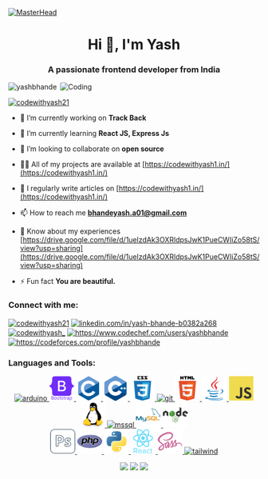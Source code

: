 [![MasterHead](https://www.smerin.com/static/565c8b3670db248e0bdc848176270d6a/d5941/websites-banner.jpg)](https://https://codewithyash.in)
<h1 align="center">Hi 👋, I'm Yash</h1>
<h3 align="center">A passionate frontend developer from India</h3>
<img align="right" alt="Coding" width="400" src="https://cdn.dribbble.com/users/1162077/screenshots/3848914/programmer.gif">

<p align="left"> <img src="https://komarev.com/ghpvc/?username=yashbhande&label=Profile%20views&color=0e75b6&style=flat" alt="yashbhande" /> </p>

<p align="left"> <a href="https://twitter.com/codewithyash21" target="blank"><img src="https://img.shields.io/twitter/follow/codewithyash21?logo=twitter&style=for-the-badge" alt="codewithyash21" /></a> </p>

- 🔭 I’m currently working on **Track Back**

- 🌱 I’m currently learning **React JS, Express Js**

- 👯 I’m looking to collaborate on **open source**

- 👨‍💻 All of my projects are available at [https://codewithyash1.in/](https://codewithyash1.in/)

- 📝 I regularly write articles on [https://codewithyash1.in/](https://codewithyash1.in/)

- 📫 How to reach me **bhandeyash.a01@gmail.com**

- 📄 Know about my experiences [https://drive.google.com/file/d/1uelzdAk3OXRldpsJwK1PueCWIiZo58tS/view?usp=sharing](https://drive.google.com/file/d/1uelzdAk3OXRldpsJwK1PueCWIiZo58tS/view?usp=sharing)

- ⚡ Fun fact **You are beautiful.**

<h3 align="left">Connect with me:</h3>
<p align="left">
<a href="https://twitter.com/codewithyash21" target="blank"><img align="center" src="https://raw.githubusercontent.com/rahuldkjain/github-profile-readme-generator/master/src/images/icons/Social/twitter.svg" alt="codewithyash21" height="30" width="40" /></a>
<a href="https://linkedin.com/in/linkedin.com/in/yash-bhande-b0382a268" target="blank"><img align="center" src="https://raw.githubusercontent.com/rahuldkjain/github-profile-readme-generator/master/src/images/icons/Social/linked-in-alt.svg" alt="linkedin.com/in/yash-bhande-b0382a268" height="30" width="40" /></a>
<a href="https://instagram.com/codewithyash_" target="blank"><img align="center" src="https://raw.githubusercontent.com/rahuldkjain/github-profile-readme-generator/master/src/images/icons/Social/instagram.svg" alt="codewithyash_" height="30" width="40" /></a>
<a href="https://www.codechef.com/users/https://www.codechef.com/users/yashbhande" target="blank"><img align="center" src="https://cdn.jsdelivr.net/npm/simple-icons@3.1.0/icons/codechef.svg" alt="https://www.codechef.com/users/yashbhande" height="30" width="40" /></a>
<a href="https://codeforces.com/profile/https://codeforces.com/profile/yashbhande" target="blank"><img align="center" src="https://raw.githubusercontent.com/rahuldkjain/github-profile-readme-generator/master/src/images/icons/Social/codeforces.svg" alt="https://codeforces.com/profile/yashbhande" height="30" width="40" /></a>
</p>

<h3 align="left">Languages and Tools:</h3>
<p align="center"> <a href="https://www.arduino.cc/" target="_blank" rel="noreferrer"> <img src="https://cdn.worldvectorlogo.com/logos/arduino-1.svg" alt="arduino" width="50" height="50"/> </a> <a href="https://getbootstrap.com" target="_blank" rel="noreferrer"> <img src="https://raw.githubusercontent.com/devicons/devicon/master/icons/bootstrap/bootstrap-plain-wordmark.svg" alt="bootstrap" width="50" height="50"/> </a> <a href="https://www.cprogramming.com/" target="_blank" rel="noreferrer"> <img src="https://raw.githubusercontent.com/devicons/devicon/master/icons/c/c-original.svg" alt="c" width="50" height="50"/> </a> <a href="https://www.w3schools.com/cpp/" target="_blank" rel="noreferrer"> <img src="https://raw.githubusercontent.com/devicons/devicon/master/icons/cplusplus/cplusplus-original.svg" alt="cplusplus" width="50" height="50"/> </a> <a href="https://www.w3schools.com/css/" target="_blank" rel="noreferrer"> <img src="https://raw.githubusercontent.com/devicons/devicon/master/icons/css3/css3-original-wordmark.svg" alt="css3" width="50" height="50"/> </a> <a href="https://git-scm.com/" target="_blank" rel="noreferrer"> <img src="https://www.vectorlogo.zone/logos/git-scm/git-scm-icon.svg" alt="git" width="50" height="50"/> </a> <a href="https://www.w3.org/html/" target="_blank" rel="noreferrer"> <img src="https://raw.githubusercontent.com/devicons/devicon/master/icons/html5/html5-original-wordmark.svg" alt="html5" width="50" height="50"/> </a> <a href="https://www.java.com" target="_blank" rel="noreferrer"> <img src="https://raw.githubusercontent.com/devicons/devicon/master/icons/java/java-original.svg" alt="java" width="50" height="50"/> </a> <a href="https://developer.mozilla.org/en-US/docs/Web/JavaScript" target="_blank" rel="noreferrer"> <img src="https://raw.githubusercontent.com/devicons/devicon/master/icons/javascript/javascript-original.svg" alt="javascript" width="50" height="50"/> </a> <a href="https://www.linux.org/" target="_blank" rel="noreferrer"> <img src="https://raw.githubusercontent.com/devicons/devicon/master/icons/linux/linux-original.svg" alt="linux" width="50" height="50"/> </a> <a href="https://www.microsoft.com/en-us/sql-server" target="_blank" rel="noreferrer"> <img src="https://www.svgrepo.com/show/303229/microsoft-sql-server-logo.svg" alt="mssql" width="50" height="50"/> </a> <a href="https://www.mysql.com/" target="_blank" rel="noreferrer"> <img src="https://raw.githubusercontent.com/devicons/devicon/master/icons/mysql/mysql-original-wordmark.svg" alt="mysql" width="50" height="50"/> </a> <a href="https://nodejs.org" target="_blank" rel="noreferrer"> <img src="https://raw.githubusercontent.com/devicons/devicon/master/icons/nodejs/nodejs-original-wordmark.svg" alt="nodejs" width="50" height="50"/> </a><br> <a href="https://www.photoshop.com/en" target="_blank" rel="noreferrer"> <img src="https://raw.githubusercontent.com/devicons/devicon/master/icons/photoshop/photoshop-line.svg" alt="photoshop" width="50" height="50"/> </a> <a href="https://www.php.net" target="_blank" rel="noreferrer"> <img src="https://raw.githubusercontent.com/devicons/devicon/master/icons/php/php-original.svg" alt="php" width="50" height="50"/> </a> <a href="https://www.python.org" target="_blank" rel="noreferrer"> <img src="https://raw.githubusercontent.com/devicons/devicon/master/icons/python/python-original.svg" alt="python" width="50" height="50"/> </a> <a href="https://reactjs.org/" target="_blank" rel="noreferrer"> <img src="https://raw.githubusercontent.com/devicons/devicon/master/icons/react/react-original-wordmark.svg" alt="react" width="50" height="50"/> </a> <a href="https://sass-lang.com" target="_blank" rel="noreferrer"> <img src="https://raw.githubusercontent.com/devicons/devicon/master/icons/sass/sass-original.svg" alt="sass" width="50" height="50"/> </a> <a href="https://tailwindcss.com/" target="_blank" rel="noreferrer"> <img src="https://www.vectorlogo.zone/logos/tailwindcss/tailwindcss-icon.svg" alt="tailwind" width="50" height="50"/> </a> </p>

<p align="center">
 <img width=46% src='https://github-readme-stats.vercel.app/api?username=yashbhande&theme=Monokai&show_icons=true&hide_border=true&count_private=true' />
<img width=49% src='https://github-readme-streak-stats.herokuapp.com/?user=yashbhande&theme=Default&hide_border=true' />
<img width=400 src='https://github-readme-stats.vercel.app/api/top-langs/?username=yashbhande&theme=Monokai&show_icons=true&hide_border=true&layout=compact' />
</p>


